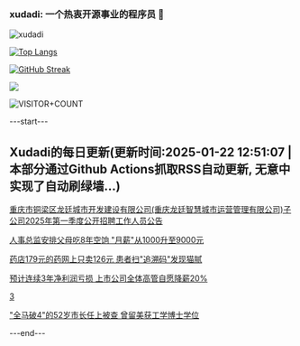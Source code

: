 ### xudadi: 一个热衷开源事业的程序员 👋

![xudadi](https://github-readme-stats-git-masterorgs-github-readme-stats-team.vercel.app/api?username=xudadi)

[![Top Langs](https://github-readme-stats.vercel.app/api/top-langs/?username=xudadi)](https://github.com/anuraghazra/github-readme-stats)

[![GitHub Streak](https://streak-stats.demolab.com?user=xudadi&locale=zh_Hans)](https://git.io/streak-stats)

![](https://raw.githubusercontent.com/xudadi/xudadi/main/assets/github-contribution-grid-snake.svg)

![VISITOR+COUNT](https://komarev.com/ghpvc/?username=xudadi&label=VISITOR+COUNT)


---start---

## Xudadi的每日更新(更新时间:2025-01-22 12:51:07 | 本部分通过Github Actions抓取RSS自动更新, 无意中实现了自动刷绿墙...)

[重庆市铜梁区龙廷城市开发建设有限公司(重庆龙廷智慧城市运营管理有限公司)子公司2025年第一季度公开招聘工作人员公告](https://www.gongkaoleida.com/article/2272602)

[人事总监安排父母吃8年空饷 "月薪"从1000升至9000元](https://m.163.com/news/article/JMEJ6JSA00019SNS.html)

[药店179元的药网上只卖126元 患者扫"追溯码"发现猫腻](https://m.163.com/news/article/JMEKIKA10512B07B.html)

[预计连续3年净利润亏损 上市公司全体高管自愿降薪20%](https://m.163.com/news/article/JMF64N170512B07B.html)

[3](https://m.163.com/touch/news/sub/domestic)

["全马破4"的52岁市长任上被查 曾留美获工学博士学位](https://m.163.com/news/article/JMF4DKJE0530JPVV.html)

---end---

